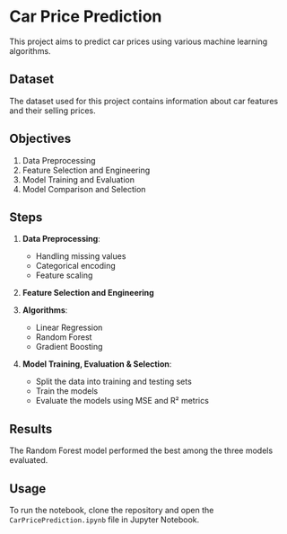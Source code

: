 # Car Price Prediction

This project aims to predict car prices using various machine learning algorithms.

## Dataset

The dataset used for this project contains information about car features and their selling prices.

## Objectives

1. Data Preprocessing
2. Feature Selection and Engineering
3. Model Training and Evaluation
4. Model Comparison and Selection

## Steps

1. **Data Preprocessing**:
   - Handling missing values
   - Categorical encoding
   - Feature scaling

2. **Feature Selection and Engineering**

3. **Algorithms**:
   - Linear Regression
   - Random Forest
   - Gradient Boosting

4. **Model Training, Evaluation & Selection**:
   - Split the data into training and testing sets
   - Train the models
   - Evaluate the models using MSE and R² metrics

## Results

The Random Forest model performed the best among the three models evaluated.

## Usage

To run the notebook, clone the repository and open the `CarPricePrediction.ipynb` file in Jupyter Notebook.

